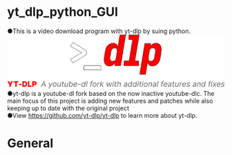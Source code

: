 # yt_dlp_python_GUI
 ●This is a video download program with yt-dlp by suing python.<br>
![img.png](logo_icon/img.png)
 <br>●yt-dlp is a youtube-dl fork based on the now inactive youtube-dlc. The main focus of this project is adding new features and patches while also keeping up to date with the original project
<br>●View https://github.com/yt-dlp/yt-dlp to learn more about yt-dlp.


# General


